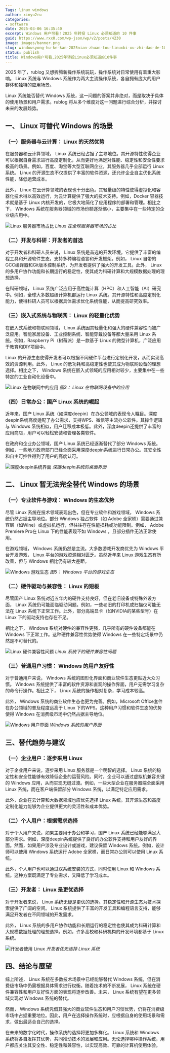```yaml
---
Tags: linux windows
author: xinyu2ru
categories:
- software
date: 2025-03-06 16:35:40
excerpt: Windows 用户可看！2025 年转投 Linux 必须知道的 10 件事
guid: https://www.rxx0.com/wp-json/wp/v2/posts/4230
image: images/banner.png
slug: windowsyong-hu-ke-kan-2025nian-zhuan-tou-linuxbi-xu-zhi-dao-de-10jian-shi
status: publish
title: Windows用户可看,2025年转投Linux必须知道的10件事
---
```


2025 年了，rublog 又想折腾新操作系统玩玩，操作系统对日常使用有着重大影响。 Linux 系统与 Windows 系统作为两大主流操作系统，各自拥有庞大的用户群体和独特的应用场景。

Linux 系统能否替代 Windows 系统，这一问题的答案并非绝对，而是取决于具体的使用场景和用户需求。rublog 将从多个维度对这一问题进行综合分析，并探讨未来的发展趋势。

## 一、 Linux 可替代 Windows 的场景

### （一）服务器与云计算： Linux 的天然优势

在服务器和云计算领域， Linux 系统已经占据了主导地位。其开源特性使得企业可以根据自身需求进行高度定制化，从而更好地满足对性能、稳定性和安全性要求极高的场景。例如，百度、淘宝等大型互联网企业，其服务器几乎全部运行 Linux 系统。 Linux 的开源生态不仅提供了丰富的软件资源，还允许企业自主优化系统性能，降低运营成本。

此外， Linux 在云计算领域的表现也十分出色。其轻量级的特性使得虚拟化和容器化技术得以高效运行，为云计算提供了强大的技术支持。例如，Docker 容器技术就是基于 Linux 内核开发的，它极大地简化了应用程序的部署和管理。相比之下， Windows 系统在服务器领域的市场份额逐渐缩小，主要集中在一些特定的企业级应用中。

![ Linux 服务器市场占比](images/Linux-server-market-share.png)
*Linux 在全球服务器市场的占比*

### （二）开发与科研：开发者的首选

对于开发者和科研人员来说， Linux 系统是首选的开发环境。它提供了丰富的编程工具和开源软件生态，支持多种编程语言和开发框架。例如， Linux 自带的GCC编译器和Git版本控制系统，为开发者提供了强大的开发工具。此外， Linux 的多用户协作功能和长期运行的稳定性，使其成为科研计算和大规模数据处理的理想选择。

在科研领域， Linux 系统广泛应用于高性能计算（HPC）和人工智能（AI）研究中。例如，全球大多数超级计算机都运行 Linux 系统。其开源特性和高度定制化能力，使得科研人员可以根据具体需求优化系统性能，从而提高研究效率。

### （三）嵌入式系统与物联网： Linux 的轻量化优势

在嵌入式系统和物联网领域， Linux 系统因其轻量化和强大的硬件兼容性而被广泛应用。智能家居设备、工业控制系统、智能穿戴设备等都大量采用 Linux 系统。例如，Raspberry Pi（树莓派）是一款基于 Linux 的微型计算机，广泛应用于教育和DIY项目中。

 Linux 的开源生态使得开发者可以根据不同硬件平台进行定制化开发，从而实现高效的资源利用。此外， Linux 的低功耗和高稳定性也使其成为物联网设备的理想选择。相比之下， Windows 系统在嵌入式领域的应用相对较少，主要集中在一些特定的工业自动化设备中。

![ Linux 在物联网中的应用](images/Linux-iot-application.png)
*图3： Linux 在物联网设备中的应用*

### （四）日常办公：国产 Linux 系统的崛起

近年来，国产 Linux 系统（如深度deepin）在办公领域的表现令人瞩目。深度deepin系统高度适配了办公需求，支持WPS、微信等主流办公软件。其操作逻辑与 Windows 系统相似，用户迁移成本极低。此外，深度deepin还提供了丰富的应用商店，用户可以轻松安装和管理各类软件。

在政府和企业办公领域，国产 Linux 系统已经逐渐替代了部分 Windows 系统。例如，一些地方政府部门已经全面采用深度deepin系统进行日常办公。其安全性和自主可控性得到了用户的高度认可。

![深度deepin系统界面](images/deepin-desktop.png)
*深度deepin系统的桌面界面*

## 二、 Linux 暂无法完全替代 Windows 的场景

### （一）专业软件与游戏： Windows 的生态优势

尽管 Linux 系统在技术领域表现出色，但在专业软件和游戏领域， Windows 系统仍然占据主导地位。部分 Windows 独占软件（如 Adobe 全家桶）需要通过兼容层（如Wine）或虚拟机运行，但往往存在性能损耗或功能限制。例如， Adobe  Premiere Pro在 Linux 下的性能表现不如 Windows ，且部分插件无法正常使用。

在游戏领域， Windows 系统仍然是主流。大多数游戏开发商优先为 Windows 平台开发游戏， Linux 平台的游戏资源相对匮乏。虽然近年来 Linux 游戏生态有所改善，但与 Windows 相比仍有较大差距。

![ Windows 游戏生态](images/Windows-gaming-ecosystem.png)
*图5： Windows 平台的游戏生态*

### （二）硬件驱动与兼容性： Linux 的短板

尽管国产 Linux 系统对近五年内的硬件支持良好，但在老旧设备或特殊外设方面， Linux 系统仍可能面临驱动问题。例如，一些老旧的打印机或扫描仪可能无法在 Linux 系统下正常工作。此外，部分高端显卡（如NVIDIA的某些型号）在 Linux 下的驱动支持也存在不足。

相比之下， Windows 系统对硬件的兼容性更强，几乎所有的硬件设备都能在 Windows 下正常工作。这种硬件兼容性优势使得 Windows 在一些特定场景中仍然是不可替代的。

![ Linux 硬件兼容性问题](images/Linux-hardware-compatibility.png)
*Linux 系统下的硬件兼容性问题*

### （三）普通用户习惯： Windows 的用户友好性

对于普通用户来说， Windows 系统的图形化界面和商业软件生态更贴近大众习惯。 Windows 系统提供了丰富的软件资源和直观的操作界面，用户无需学习复杂的命令行操作。相比之下， Linux 系统的操作相对复杂，学习成本较高。

此外， Windows 系统的商业软件生态也更为完善。例如，Microsoft Office套件在办公领域的普及程度远高于 Linux 下的WPS。这种用户习惯和软件生态的优势使得 Windows 在消费级市场中仍然占据主导地位。

![ Windows 用户界面](images/Windows-user-interface.png)
*Windows 系统的用户界面*

## 三、替代趋势与建议

### （一）企业用户：逐步采用 Linux

对于企业用户来说，逐步采用 Linux 服务器是一个明智的选择。 Linux 系统的稳定性和安全性能够有效降低企业的运营风险。同时，企业可以通过虚拟机兼容关键的 Windows 应用，从而实现无缝过渡。例如，一些大型企业在服务器端全面采用 Linux 系统，而在客户端保留部分 Windows 系统，以满足特定应用需求。

此外，企业在云计算和大数据领域也应优先选择 Linux 系统。其开源生态和高度定制化能力能够为企业提供更大的灵活性和成本优势。

### （二）个人用户：根据需求选择

对于个人用户来说，如果主要用于办公和学习，国产 Linux 系统已经能够满足大部分需求。例如，深度deepin系统提供了良好的办公软件支持和用户友好的界面。然而，如果用户涉及专业设计或游戏，建议保留 Windows 系统。例如，设计师可以使用 Windows 系统运行 Adobe 全家桶，而日常办公则可以使用 Linux 系统。

此外，个人用户也可以通过双系统安装的方式，同时使用 Linux 和 Windows 系统。这种方案既满足了专业需求，又降低了学习成本。

### （三）开发者： Linux 是更优选择

对于开发者来说， Linux 系统无疑是更优的选择。其稳定性和开源生态为技术探索提供了广阔的空间。 Linux 系统提供了丰富的开发工具和编程语言支持，能够满足开发者在不同领域的开发需求。

此外， Linux 系统的多用户协作功能和长期运行的稳定性也使其成为科研计算和大规模数据处理的理想选择。例如，许多高校和科研机构的开发环境都基于 Linux 系统。

![开发者使用 Linux ](images/developer-Linux.png)
*开发者优先选择 Linux 系统*

## 四、结论与展望

综上所述， Linux 系统在多数技术场景中已经能够替代 Windows 系统，但在消费级市场中仍需根据具体需求进行权衡。随着技术的不断发展， Linux 系统在硬件兼容性和用户友好性方面的表现将逐步改善。未来， Linux 系统有望在更多领域实现对 Windows 系统的替代。

然而， Windows 系统凭借其强大的商业软件生态和用户习惯优势，仍将在消费级市场中占据重要地位。因此，用户在选择操作系统时，应根据自身的使用场景和需求，做出最适合自己的选择。

在未来的数字化时代，操作系统的选择将更加多样化。 Linux 系统和 Windows 系统将各自发挥其优势，共同推动技术的发展和应用。无论选择哪种操作系统，用户都应关注其安全性、稳定性和兼容性，以实现高效、可靠的计算机使用体验。